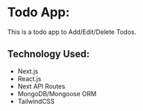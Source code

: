 # Todo App:
This is a todo app to Add/Edit/Delete Todos.

## Technology Used:
- Next.js
- React.js
- Next API Routes
- MongoDB/Mongoose ORM
- TailwindCSS